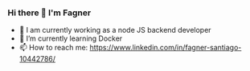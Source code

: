 ### Hi there 👋 I'm Fagner


- 🔭 I am currently working as a node JS backend developer
- 🌱 I’m currently learning Docker
- 📫 How to reach me: https://www.linkedin.com/in/fagner-santiago-10442786/
